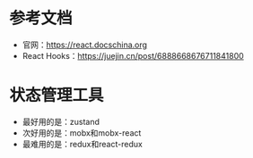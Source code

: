 # 参考文档
* 官网：https://react.docschina.org
* React Hooks：https://juejin.cn/post/6888668676711841800

# 状态管理工具
* 最好用的是：zustand
* 次好用的是：mobx和mobx-react
* 最难用的是：redux和react-redux
